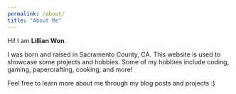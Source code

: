 ```yaml
---
permalink: /about/
title: "About Me"
---
```

Hi! I am **Lillian Won**.

I was born and raised in Sacramento County, CA. This website is used to showcase
some projects and hobbies. Some of my hobbies include coding, gaming, papercrafting,
cooking, and more! 

Feel free to learn more about me through my blog posts and projects :)
